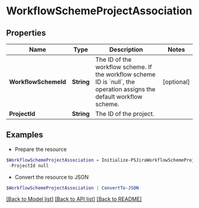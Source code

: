 # WorkflowSchemeProjectAssociation
## Properties

Name | Type | Description | Notes
------------ | ------------- | ------------- | -------------
**WorkflowSchemeId** | **String** | The ID of the workflow scheme. If the workflow scheme ID is &#x60;null&#x60;, the operation assigns the default workflow scheme. | [optional] 
**ProjectId** | **String** | The ID of the project. | 

## Examples

- Prepare the resource
```powershell
$WorkflowSchemeProjectAssociation = Initialize-PSJiraWorkflowSchemeProjectAssociation  -WorkflowSchemeId null `
 -ProjectId null
```

- Convert the resource to JSON
```powershell
$WorkflowSchemeProjectAssociation | ConvertTo-JSON
```

[[Back to Model list]](../README.md#documentation-for-models) [[Back to API list]](../README.md#documentation-for-api-endpoints) [[Back to README]](../README.md)

